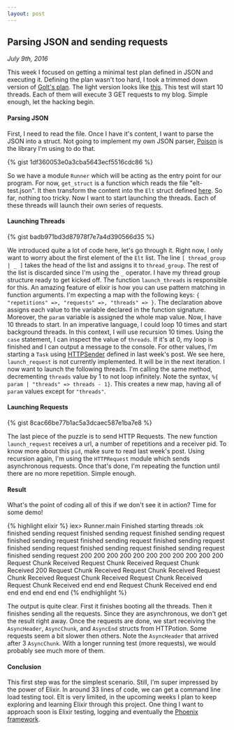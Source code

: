 ```yaml
---
layout: post
---
```

## Parsing JSON and sending requests

*July 9th, 2016*

This week I focused on getting a minimal test plan defined in JSON and executing it. Defining the plan wasn't too hard, I took a trimmed down version of [Golt's plan](https://github.com/dudang/golt/blob/master/test/golt-test.json). The light version looks like [this](https://github.com/PhilibertDugas/elixir-learning/blob/master/multithread/elt-test.json). This test will start 10 threads. Each of them will execute 3 GET requests to my blog. Simple enough, let the hacking begin.

#### Parsing JSON
First, I need to read the file. Once I have it's content, I want to parse the JSON into a struct. Not going to implement my own JSON parser, [Poison](https://github.com/devinus/poison) is the library I'm using to do that.

{% gist 1df360053e0a3cba5643ecf5516cdc86 %}

So we have a module `Runner` which will be acting as the entry point for our program. For now, `get_struct` is a function which reads the file "elt-test.json". It then transform the content into the `Elt` struct defined [here](https://github.com/PhilibertDugas/elixir-learning/blob/master/multithread/lib/elt.ex). So far, nothing too tricky. Now I want to start launching the threads. Each of these threads will launch their own series of requests.

#### Launching Threads

{% gist badb971bd3d87978f7e7a4d390566d35 %}

We introduced quite a lot of code here, let's go through it. Right now, I only want to worry about the first element of the `Elt` list. The line `[ thread_group | _ ]` takes the head of the list and assigns it to `thread_group`. The rest of the list is discarded since I'm using the `_` operator. I have my thread group structure ready to get kicked off. The function `launch_threads` is responsible for this. An amazing feature of elixir is how you can use pattern matching in function arguments. I'm expecting a map with the following keys: `{ "repetitions" =>, "requests" =>, "threads" => }`. The declaration above assigns each value to the variable declared in the function signature. Moreover, the `param` variable is assigned the whole map value. Now, I have 10 threads to start. In an imperative language, I could loop 10 times and start background threads. In this context, I will use recursion 10 times. Using the `case` statement, I can inspect the value of `threads`. If it's at 0, my loop is finished and I can output a message to the console. For other values, I'm starting a `Task` using [HTTPSender](http://philibertd.com/2016/07/02/load-testing.html) defined in last week's post. We see here, `launch_request` is not currently implemented. It will be in the next iteration. I now want to launch the following threads. I'm calling the same method, decrementing `threads` value by 1 to not loop infinitely. Note the syntax, `%{ param | "threads" => threads - 1}`. This creates a new map, having all of `param` values except for `"threads"`.

#### Launching Requests

{% gist 8cac66be77b1ac5a3dcaec587e1ba7e8 %}

The last piece of the puzzle is to send HTTP Requests. The new function `launch_request` receives a url, a number of repetitions and a receiver pid. To know more about this `pid`, make sure to read last week's post. Using recursion again, I'm using the `HTTPRequest` module which sends asynchronous requests. Once that's done, I'm repeating the function until there are no more repetition. Simple enough.

#### Result

What's the point of coding all of this if we don't see it in action? Time for some demo!

{% highlight elixir %}
iex> Runner.main
Finished starting threads
:ok
finished sending request
finished sending request
finished sending request
finished sending request
finished sending request
finished sending request
finished sending request
finished sending request
finished sending request
finished sending request
200
200
200
200
200
200
200
200
200
200
200
Request Chunk Received
Request Chunk Received
Request Chunk Received
200
Request Chunk Received
Request Chunk Received
Request Chunk Received
Request Chunk Received
Request Chunk Received
Request Chunk Received
end
end
end
Request Chunk Received
end
end
end
end
end
end
end
{% endhighlight %}

The output is quite clear. First it finishes booting all the threads. Then it finishes sending all the requests. Since they are asynchronous, we don't get the result right away. Once the requests are done, we start receiving the `AsyncHeader`, `AsyncChunk`, and `AsyncEnd` structs from HTTPotion. Some requests seem a bit slower then others. Note the `AsyncHeader` that arrived after 3 `AsyncChunk`. With a longer running test (more requests), we would probably see much more of them.

#### Conclusion

This first step was for the simplest scenario. Still, I'm super impressed by the power of Elixir. In around 33 lines of code, we can get a command line load testing tool. Elt is very limited, in the upcoming weeks I plan to keep exploring and learning Elixir through this project. One thing I want to approach soon is Elixir testing, logging and eventually the [Phoenix framework](http://www.phoenixframework.org/).

